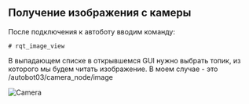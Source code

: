 ## Получение изображения с камеры

После подключения к автоботу вводим команду:

```# rqt_image_view```

В выпадающем списке в открывшемся GUI нужно выбрать топик, из которого мы будем читать изображение. В моем случае - это /autobot03/camera_node/image

![Camera](../media/rqt_image_view.jpg "Camera")
